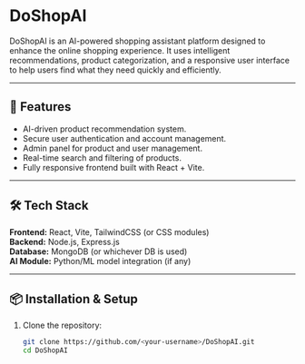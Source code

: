 # DoShopAI

DoShopAI is an AI-powered shopping assistant platform designed to enhance the online shopping experience. It uses intelligent recommendations, product categorization, and a responsive user interface to help users find what they need quickly and efficiently.

---

## 🚀 Features
- AI-driven product recommendation system.
- Secure user authentication and account management.
- Admin panel for product and user management.
- Real-time search and filtering of products.
- Fully responsive frontend built with React + Vite.

---

## 🛠 Tech Stack
**Frontend:** React, Vite, TailwindCSS (or CSS modules)  
**Backend:** Node.js, Express.js  
**Database:** MongoDB (or whichever DB is used)  
**AI Module:** Python/ML model integration (if any)

---

## 📦 Installation & Setup
1. Clone the repository:
   ```bash
   git clone https://github.com/<your-username>/DoShopAI.git
   cd DoShopAI
